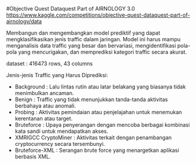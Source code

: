 #Objective Quest Dataquest Part of AIRNOLOGY 3.0
https://www.kaggle.com/competitions/objective-quest-dataquest-part-of-airnology/data

Membangun dan mengembangkan model prediktif yang dapat mengklasifikasikan jenis traffic dalam jaringan. Model ini harus mampu menganalisis data traffic yang besar dan bervariasi, mengidentifikasi pola-pola yang mencurigakan, dan memprediksi kategori traffic secara akurat.

dataset : 416473 rows, 43 columns

Jenis-jenis Traffic yang Harus Diprediksi:

- Background : Lalu lintas rutin atau latar belakang yang biasanya tidak menimbulkan ancaman.
- Benign : Traffic yang tidak menunjukkan tanda-tanda aktivitas berbahaya atau anomali.
- Probing : Aktivitas pemindaian atau penjelajahan untuk menemukan kerentanan atau target.
- Bruteforce : Upaya penyerangan dengan mencoba berbagai kombinasi kata sandi untuk mendapatkan akses.
- XMRIGCC CryptoMiner : Aktivitas terkait dengan penambangan cryptocurrency secara tersembunyi.
- Bruteforce-XML : Serangan brute force yang menargetkan aplikasi berbasis XML.
